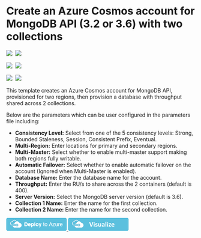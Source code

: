 # Create an Azure Cosmos account for MongoDB API (3.2 or 3.6) with two collections

<IMG SRC="https://azurequickstartsservice.blob.core.windows.net/badges/101-cosmosdb-mongodb/PublicLastTestDate.svg" />&nbsp;
<IMG SRC="https://azurequickstartsservice.blob.core.windows.net/badges/101-cosmosdb-mongodb/PublicDeployment.svg" />&nbsp;

<IMG SRC="https://azurequickstartsservice.blob.core.windows.net/badges/101-cosmosdb-mongodb/FairfaxLastTestDate.svg" />&nbsp;
<IMG SRC="https://azurequickstartsservice.blob.core.windows.net/badges/101-cosmosdb-mongodb/FairfaxDeployment.svg" />&nbsp;

<IMG SRC="https://azurequickstartsservice.blob.core.windows.net/badges/101-cosmosdb-mongodb/BestPracticeResult.svg" />&nbsp;
<IMG SRC="https://azurequickstartsservice.blob.core.windows.net/badges/101-cosmosdb-mongodb/CredScanResult.svg" />&nbsp;

This template creates an Azure Cosmos account for MongoDB API, provisioned for two regions, then provision a database with throughput shared across 2 collections.

Below are the parameters which can be user configured in the parameters file including:

- **Consistency Level:** Select from one of the 5 consistency levels: Strong, Bounded Staleness, Session, Consistent Prefix, Eventual.
- **Multi-Region:** Enter locations for primary and secondary regions.
- **Multi-Master:** Select whether to enable multi-master support making both regions fully writable.
- **Automatic Failover:** Select whether to enable automatic failover on the account (Ignored when Multi-Master is enabled).
- **Database Name:** Enter the database name for the account.
- **Throughput:** Enter the RU/s to share across the 2 containers (default is 400).
- **Server Version:** Select the MongoDB server version (default is 3.6).
- **Collection 1 Name:** Enter the name for the first collection.
- **Collection 2 Name:** Enter the name for the second collection.

<a href="https://portal.azure.com/#create/Microsoft.Template/uri/https%3A%2F%2Fraw.githubusercontent.com%2FAzure%2Fazure-quickstart-templates%2Fmaster%2F101-cosmosdb-mongodb%2Fazuredeploy.json" target="_blank">
    <img src="https://raw.githubusercontent.com/Azure/azure-quickstart-templates/master/1-CONTRIBUTION-GUIDE/images/deploytoazure.png"/>
</a>
<a href="http://armviz.io/#/?load=https%3A%2F%2Fraw.githubusercontent.com%2FAzure%2Fazure-quickstart-templates%2Fmaster%2F101-cosmosdb-mongodb%2Fazuredeploy.json" target="_blank">
    <img src="https://raw.githubusercontent.com/Azure/azure-quickstart-templates/master/1-CONTRIBUTION-GUIDE/images/visualizebutton.png"/>
</a>
